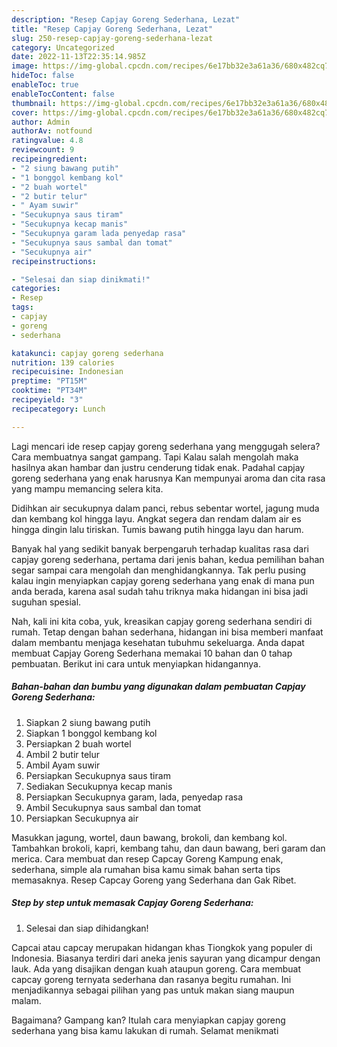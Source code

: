 ```yaml
---
description: "Resep Capjay Goreng Sederhana, Lezat"
title: "Resep Capjay Goreng Sederhana, Lezat"
slug: 250-resep-capjay-goreng-sederhana-lezat
category: Uncategorized
date: 2022-11-13T22:35:14.985Z
image: https://img-global.cpcdn.com/recipes/6e17bb32e3a61a36/680x482cq70/capjay-goreng-sederhana-foto-resep-utama.jpg
hideToc: false
enableToc: true
enableTocContent: false
thumbnail: https://img-global.cpcdn.com/recipes/6e17bb32e3a61a36/680x482cq70/capjay-goreng-sederhana-foto-resep-utama.jpg
cover: https://img-global.cpcdn.com/recipes/6e17bb32e3a61a36/680x482cq70/capjay-goreng-sederhana-foto-resep-utama.jpg
author: Admin
authorAv: notfound
ratingvalue: 4.8
reviewcount: 9
recipeingredient:
- "2 siung bawang putih"
- "1 bonggol kembang kol"
- "2 buah wortel"
- "2 butir telur"
- " Ayam suwir"
- "Secukupnya saus tiram"
- "Secukupnya kecap manis"
- "Secukupnya garam lada penyedap rasa"
- "Secukupnya saus sambal dan tomat"
- "Secukupnya air"
recipeinstructions:

- "Selesai dan siap dinikmati!"
categories:
- Resep
tags:
- capjay
- goreng
- sederhana

katakunci: capjay goreng sederhana 
nutrition: 139 calories
recipecuisine: Indonesian
preptime: "PT15M"
cooktime: "PT34M"
recipeyield: "3"
recipecategory: Lunch

---
```



Lagi mencari ide resep capjay goreng sederhana yang menggugah selera? Cara membuatnya sangat gampang. Tapi Kalau salah mengolah maka hasilnya akan hambar dan justru cenderung tidak enak. Padahal capjay goreng sederhana yang enak harusnya Kan mempunyai aroma dan cita rasa yang mampu memancing selera kita.


Didihkan air secukupnya dalam panci, rebus sebentar wortel, jagung muda dan kembang kol hingga layu. Angkat segera dan rendam dalam air es hingga dingin lalu tiriskan. Tumis bawang putih hingga layu dan harum.

Banyak hal yang sedikit banyak berpengaruh terhadap kualitas rasa dari capjay goreng sederhana, pertama dari jenis bahan, kedua pemilihan bahan segar sampai cara mengolah dan menghidangkannya. Tak perlu pusing kalau ingin menyiapkan capjay goreng sederhana yang enak di mana pun anda berada, karena asal sudah tahu triknya maka hidangan ini bisa jadi suguhan spesial.


Nah, kali ini kita coba, yuk, kreasikan capjay goreng sederhana sendiri di rumah. Tetap dengan bahan sederhana, hidangan ini bisa memberi manfaat dalam membantu menjaga kesehatan tubuhmu sekeluarga. Anda dapat membuat Capjay Goreng Sederhana memakai 10 bahan dan 0 tahap pembuatan. Berikut ini cara untuk menyiapkan hidangannya.

<!--inarticleads1-->

##### Bahan-bahan dan bumbu yang digunakan dalam pembuatan Capjay Goreng Sederhana:

1. Siapkan 2 siung bawang putih
1. Siapkan 1 bonggol kembang kol
1. Persiapkan 2 buah wortel
1. Ambil 2 butir telur
1. Ambil  Ayam suwir
1. Persiapkan Secukupnya saus tiram
1. Sediakan Secukupnya kecap manis
1. Persiapkan Secukupnya garam, lada, penyedap rasa
1. Ambil Secukupnya saus sambal dan tomat
1. Persiapkan Secukupnya air


Masukkan jagung, wortel, daun bawang, brokoli, dan kembang kol. Tambahkan brokoli, kapri, kembang tahu, dan daun bawang, beri garam dan merica. Cara membuat dan resep Capcay Goreng Kampung enak, sederhana, simple ala rumahan bisa kamu simak bahan serta tips memasaknya. Resep Capcay Goreng yang Sederhana dan Gak Ribet. 

<!--inarticleads2-->

##### Step by step untuk memasak Capjay Goreng Sederhana:


1. Selesai dan siap dihidangkan!

Capcai atau capcay merupakan hidangan khas Tiongkok yang populer di Indonesia. Biasanya terdiri dari aneka jenis sayuran yang dicampur dengan lauk. Ada yang disajikan dengan kuah ataupun goreng. Cara membuat capcay goreng ternyata sederhana dan rasanya begitu rumahan. Ini menjadikannya sebagai pilihan yang pas untuk makan siang maupun malam. 

Bagaimana? Gampang kan? Itulah cara menyiapkan capjay goreng sederhana yang bisa kamu lakukan di rumah. Selamat menikmati
